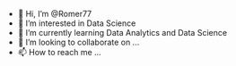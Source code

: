 - 👋 Hi, I’m @Romer77
- 👀 I’m interested in Data Science
- 🌱 I’m currently learning Data Analytics and Data Science
- 💞️ I’m looking to collaborate on ...
- 📫 How to reach me ...

<!---
Romer77/Romer77 is a ✨ special ✨ repository because its `README.md` (this file) appears on your GitHub profile.
You can click the Preview link to take a look at your changes.
--->
